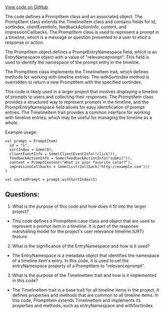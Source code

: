 [View code on GitHub](https://github.com/misbahsy/the-algorithm/product-mixer/core/src/main/scala/com/twitter/product_mixer/core/model/marshalling/response/urt/item/prompt/PromptItem.scala)

The code defines a PromptItem class and an associated object. The PromptItem class extends the TimelineItem class and contains fields for id, sortIndex, clientEventInfo, feedbackActionInfo, content, and impressionCallbacks. The PromptItem class is used to represent a prompt in a timeline, which is a message or question presented to a user to elicit a response or action. 

The PromptItem object defines a PromptEntryNamespace field, which is an EntryNamespace object with a value of "relevanceprompt". This field is used to identify the namespace of the prompt entry in the timeline. 

The PromptItem class implements the TimelineItem trait, which defines methods for working with timeline entries. The withSortIndex method is overridden to return a new PromptItem with the specified sortIndex. 

This code is likely used in a larger project that involves displaying a timeline of prompts to users and collecting their responses. The PromptItem class provides a structured way to represent prompts in the timeline, and the PromptEntryNamespace field allows for easy identification of prompt entries. The TimelineItem trait provides a common interface for working with timeline entries, which may be useful for managing the timeline as a whole. 

Example usage:

```
val prompt = PromptItem(
  id = "1",
  sortIndex = Some(0),
  clientEventInfo = Some(ClientEventInfo("click")),
  feedbackActionInfo = Some(FeedbackActionInfo("submit")),
  content = PromptContent("What is your favorite color?"),
  impressionCallbacks = Some(List(Callback("http://example.com")))
)

val sortedPrompt = prompt.withSortIndex(1)
```
## Questions: 
 1. What is the purpose of this code and how does it fit into the larger project?
- This code defines a PromptItem case class and object that are used to represent a prompt item in a timeline. It is part of the response marshalling model for the project's user relevance timeline (URT) feature.

2. What is the significance of the EntryNamespace and how is it used?
- The EntryNamespace is a metadata object that identifies the namespace of a timeline item's entry. In this code, it is used to set the entryNamespace property of a PromptItem to "relevanceprompt".

3. What is the purpose of the TimelineItem trait and how is it implemented in this code?
- The TimelineItem trait is a base trait for all timeline items in the project. It defines properties and methods that are common to all timeline items. In this code, PromptItem extends TimelineItem and implements its properties and methods, such as entryNamespace and withSortIndex.